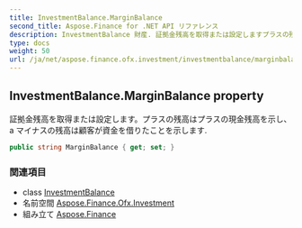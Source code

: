 ```yaml
---
title: InvestmentBalance.MarginBalance
second_title: Aspose.Finance for .NET API リファレンス
description: InvestmentBalance 財産. 証拠金残高を取得または設定しますプラスの残高はプラスの現金残高を示しa マイナスの残高は顧客が資金を借りたことを示します.
type: docs
weight: 50
url: /ja/net/aspose.finance.ofx.investment/investmentbalance/marginbalance/
---
```

## InvestmentBalance.MarginBalance property

証拠金残高を取得または設定します。プラスの残高はプラスの現金残高を示し、a マイナスの残高は顧客が資金を借りたことを示します.

```csharp
public string MarginBalance { get; set; }
```

### 関連項目

* class [InvestmentBalance](../)
* 名前空間 [Aspose.Finance.Ofx.Investment](../../investmentbalance/)
* 組み立て [Aspose.Finance](../../../)


